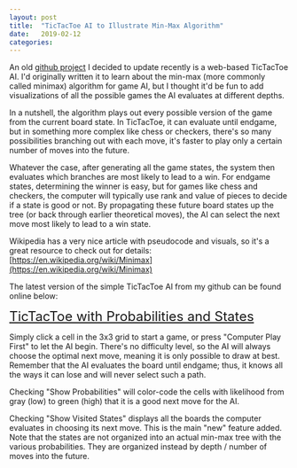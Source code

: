 ```yaml
---
layout: post
title:  "TicTacToe AI to Illustrate Min-Max Algorithm"
date:   2019-02-12
categories: 
---
```


An old [github project](https://github.com/spolsley/TicTacToeAI) I decided to update recently is a web-based TicTacToe AI.  I'd originally written it to learn about the min-max (more commonly called minimax) algorithm for game AI, but I thought it'd be fun to add visualizations of all the possible games the AI evaluates at different depths.

In a nutshell, the algorithm plays out every possible version of the game from the current board state.  In TicTacToe, it can evaluate until endgame, but in something more complex like chess or checkers, there's so many possibilities branching out with each move, it's faster to play only a certain number of moves into the future.

Whatever the case, after generating all the game states, the system then evaluates which branches are most likely to lead to a win.  For endgame states, determining the winner is easy, but for games like chess and checkers, the computer will typically use rank and value of pieces to decide if a state is good or not.  By propagating these future board states up the tree (or back through earlier theoretical moves), the AI can select the next move most likely to lead to a win state.

Wikipedia has a very nice article with pseudocode and visuals, so it's a great resource to check out for details: [https://en.wikipedia.org/wiki/Minimax](https://en.wikipedia.org/wiki/Minimax)

The latest version of the simple TicTacToe AI from my github can be found online below:

<font size="+2"><a href="http://projects.spolsley.com/tictactoe.html" target="_blank">TicTacToe with Probabilities and States</a></font>

Simply click a cell in the 3x3 grid to start a game, or press "Computer Play First" to let the AI begin.  There's no difficulty level, so the AI will always choose the optimal next move, meaning it is only possible to draw at best.  Remember that the AI evaluates the board until endgame; thus, it knows all the ways it can lose and will never select such a path.

Checking "Show Probabilities" will color-code the cells with likelihood from gray (low) to green (high) that it is a good next move for the AI.

Checking "Show Visited States" displays all the boards the computer evaluates in choosing its next move.  This is the main "new" feature added.  Note that the states are not organized into an actual min-max tree with the various probabilities.  They are organized instead by depth / number of moves into the future.